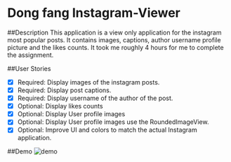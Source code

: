 Dong fang Instagram-Viewer
======
##Description
This application is a view only application for the instagram most popular posts. It contains images, captions, author username
profile picture and the likes counts. It took me roughly 4 hours for me to complete the assignment.   

##User Stories  
* [x] Required: Display images of the instagram posts.  
* [x] Required: Display post captions.  
* [x] Required: Display username of the author of the post.  
* [x] Optional: Display likes counts
* [x] Optional: Display User profile images  
* [x] Optional: Display User profile images use the RoundedImageView.   
* [x] Optional: Improve UI and colors to match the actual Instagram application. 

##Demo
![demo](https://github.com/FrancisMengx/Instagram-Viewer/blob/master/Week1Demo.gif)

